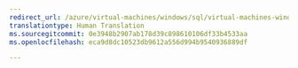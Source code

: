 ```yaml
---
redirect_url: /azure/virtual-machines/windows/sql/virtual-machines-windows-sql-server-storage-configuration
translationtype: Human Translation
ms.sourcegitcommit: 0e3948b2907ab178d39c898610106df33b4533aa
ms.openlocfilehash: eca9d8dc10523db9612a556d994b9540936889df

---
```



<!--HONumber=Feb17_HO3-->



